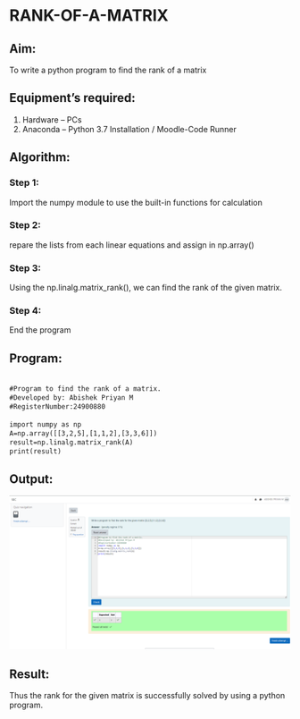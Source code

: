 # RANK-OF-A-MATRIX
## Aim:
To write a python program to find the rank of a matrix
## Equipment’s required:
1. 	Hardware – PCs
2. 	Anaconda – Python 3.7 Installation / Moodle-Code Runner
## Algorithm:
### Step 1: 
Import the numpy module to use the built-in functions for calculation
### Step 2: 
repare the lists from each linear equations and assign in np.array()
### Step 3:
 Using the np.linalg.matrix_rank(), we can find the rank of the given matrix.
### Step 4: 
End the program
## Program:
~~~

#Program to find the rank of a matrix.
#Developed by: Abishek Priyan M
#RegisterNumber:24900880

import numpy as np
A=np.array([[3,2,5],[1,1,2],[3,3,6]])
result=np.linalg.matrix_rank(A)
print(result)

~~~
## Output:
![Output](<Experiment 2.png>)
## Result:
Thus the rank for the given matrix is successfully solved by  using a python program.

